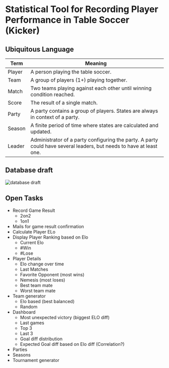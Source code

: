 # Statistical Tool for Recording Player Performance in Table Soccer (Kicker)

## Ubiquitous Language
| Term | Meaning |
| ------------- |-------------|
| Player | A person playing the table soccer. |
| Team | A group of players (1+) playing together. | 
| Match | Two teams playing against each other until winning condition reached. | 
| Score | The result of a single match. | 
| Party | A party contains a group of players. States are always in context of a party. | 
| Season | A finite period of time where states are calculated and updated. |
| Leader | Administrator of a party configuring the party. A party could have several leaders, but needs to have at least one. | 

## Database draft
![database draft](http://www.plantuml.com/plantuml/proxy?cache=no&src=https://raw.githubusercontent.com/HPIMartin/kicker_stats/master/doc/database.puml)

## Open Tasks
* Record Game Result
    * 2on2
    * 1on1
* Mails for game result confirmation
* Calculate Player ELo 
* Display Player Ranking based on Elo
    * Current Elo
    * #Win
    * #Lose
* Player Details
    * Elo change over time
    * Last Matches
    * Favorite Opponent (most wins)
    * Nemesis (most loses)
    * Best team mate
    * Worst team mate
* Team generator
    * Elo based (best balanced)
    * Random
* Dashboard 
    * Most unexpected victory (biggest ELO diff)
    * Last games
    * Top 3
    * Last 3
    * Goal diff distribution
    * Expected Goal diff based on Elo diff (Correlation?)
* Parties
* Seasons
* Tournament generator
